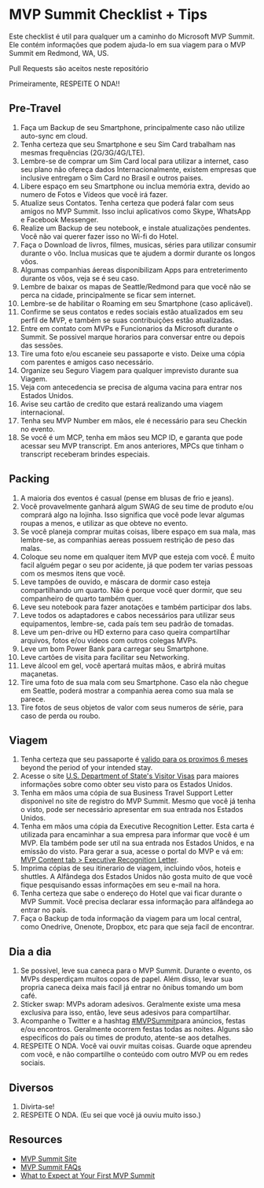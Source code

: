 # MVP Summit Checklist + Tips

Este checklist é util para qualquer um a caminho do Microsoft MVP Summit. Ele contém informações que podem ajuda-lo em sua viagem para o MVP Summit em Redmond, WA, US.

Pull Requests são aceitos neste repositório

Primeiramente, RESPEITE O NDA!!

## Pre-Travel
1. Faça um Backup de seu Smartphone, principalmente caso não utilize auto-sync em cloud.
1. Tenha certeza que seu Smartphone e seu Sim Card trabalham nas mesmas frequências (2G/3G/4G/LTE).
1. Lembre-se de comprar um Sim Card local para utilizar a internet, caso seu plano não ofereça dados Internacionalmente, existem empresas que inclusive entregam o Sim Card no Brasil e outros paises.
1. Libere espaço em seu Smartphone ou inclua memória extra, devido ao numero de Fotos e Vídeos que você irá fazer.
1. Atualize seus Contatos. Tenha certeza que poderá falar com seus amigos no MVP Summit. Isso inclui aplicativos como Skype, WhatsApp e Facebook Messenger.
1. Realize um Backup de seu notebook, e instale atualizações pendentes. Você não vai querer fazer isso no Wi-fi do Hotel.
1. Faça o Download de livros, filmes, musicas, séries para utilizar consumir durante o vôo. Inclua musicas que te ajudem a dormir durante os longos vôos.
1. Algumas companhias áereas disponibilizam Apps para entreterimento durante os vôos, veja se é seu caso.
1. Lembre de baixar os mapas de Seattle/Redmond para que você não se perca na cidade, principalmente se ficar sem internet.
1. Lembre-se de habilitar o Roaming em seu Smartphone (caso aplicável).
1. Confirme se seus contatos e redes sociais estão atualizados em seu perfil de MVP, e também se suas contribuições estão atualizadas.
1. Entre em contato com MVPs e Funcionarios da Microsoft durante o Summit. Se possivel marque horarios para conversar entre ou depois das sessões.
1. Tire uma foto e/ou escaneie seu passaporte e visto. Deixe uma cópia com parentes e amigos caso necessário.
1. Organize seu Seguro Viagem para qualquer imprevisto durante sua Viagem.
1. Veja com antecedencia se precisa de alguma vacina para entrar nos Estados Unidos.
1. Avise seu cartão de credito que estará realizando uma viagem internacional.
1. Tenha seu MVP Number em mãos, ele é necessário para seu Checkin no evento.
1. Se você é um MCP, tenha em mãos seu MCP ID, e garanta que pode acessar seu MVP transcript. Em anos anteriores, MPCs que tinham o transcript receberam brindes especiais.

## Packing
1. A maioria dos eventos é casual (pense em blusas de frio e jeans).
1. Você provavelmente ganhará algum SWAG de seu time de produto e/ou comprará algo na lojinha. Isso significa que você pode levar algumas roupas a menos, e utilizar as que obteve no evento.
1. Se você planeja comprar muitas coisas, libere espaço em sua mala, mas lembre-se, as companhias aereas possuem restrição de peso das malas.
1. Coloque seu nome em qualquer item MVP que esteja com você. É muito facil alguém pegar o seu por acidente, já que podem ter varias pessoas com os mesmos itens que você.
1. Leve tampões de ouvido, e máscara de dormir caso esteja compartilhando um quarto. Não é porque você quer dormir, que seu companheiro de quarto também quer.
1. Leve seu notebook para fazer anotações e também participar dos labs.
1. Leve todos os adaptadores e cabos necessários para utilizar seus equipamentos, lembre-se, cada país tem seu padrão de tomadas.
1. Leve um pen-drive ou HD externo para caso queira compartilhar arquivos, fotos e/ou videos com outros colegas MVPs.
1. Leve um bom Power Bank para carregar seu Smartphone.
1. Leve cartões de visita para facilitar seu Networking.
1. Leve álcool em gel, você apertará muitas mãos, e abrirá muitas maçanetas.
1. Tire uma foto de sua mala com seu Smartphone. Caso ela não chegue em Seattle, poderá mostrar a companhia aerea como sua mala se parece.
1. Tire fotos de seus objetos de valor com seus numeros de série, para caso de perda ou roubo.

## Viagem
1. Tenha certeza que seu passaporte é [valido para os proximos 6 meses](https://www.immihelp.com/visas/six-months-passport-validity-rule-visitors.html) beyond the period of your intended stay.
1. Acesse o site [U.S. Department of State's Visitor Visas](https://travel.state.gov/content/travel/en/us-visas.html) para maiores informações sobre como obter seu visto para os Estados Unidos.
1. Tenha em mãos uma cópia de sua Business Travel Support Letter disponivel no site de registro do MVP Summit. Mesmo que você já tenha o visto, pode ser necessário apresentar em sua entrada nos Estados Unidos.
1. Tenha em mãos uma cópia da Executive Recognition Letter. Esta carta é utilizada para encaminhar a sua empresa para informar que você é um MVP. Ela também pode ser util na sua entrada nos Estados Unidos, e na emissão do visto. Para gerar a sua, acesse o portal do MVP e vá em: [MVP Content tab > Executive Recognition Letter](https://mvp.microsoft.com/en-us/Benefits/my-benefits-executive-recognition-letter).
1. Imprima cópias de seu itinerario de viagem, incluindo vôos, hoteis e shuttles. A Alfândega dos Estados Unidos não gosta muito de que você fique pesquisando essas informações em seu e-mail na hora.
1. Tenha certeza que sabe o endereço do Hotel que vai ficar durante o MVP Summit. Você precisa declarar essa informação para alfândega ao entrar no país.
1. Faça o Backup de toda informação da viagem para um local central, como Onedrive, Onenote, Dropbox, etc para que seja facil de encontrar.


## Dia a dia
1. Se possivel, leve sua caneca para o MVP Summit. Durante o evento, os MVPs desperdiçam muitos copos de papel. Além disso, levar sua propria caneca deixa mais facil já entrar no ônibus tomando um bom café.
1. Sticker swap: MVPs adoram adesivos. Geralmente existe uma mesa exclusiva para isso, então, leve seus adesivos para compartilhar.
1. Acompanhe o Twitter e a hashtag [#MVPSummit](https://twitter.com/search?f=tweets&vertical=default&q=%23mvpsummit)para anúncios, festas e/ou encontros. Geralmente ocorrem festas todas as noites. Alguns são especificos do país ou times de produto, atente-se aos detalhes.
1. RESPEITE O NDA. Você vai ouvir muitas coisas. Guarde oque aprendeu com você, e não compartilhe o conteúdo com outro MVP ou em redes sociais.

## Diversos
1. Divirta-se!
1. RESPEITE O NDA. (Eu sei que você já ouviu muito isso.)

## Resources
* [MVP Summit Site](https://www.mvp.microsoft.com/en-us/Summit/)
* [MVP Summit FAQs](https://mvp.microsoft.com/en-US/Summit/FAQ)
* [What to Expect at Your First MVP Summit](https://www.ucunleashed.com/964)
